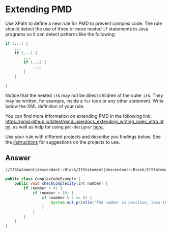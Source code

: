 # Extending PMD

Use XPath to define a new rule for PMD to prevent complex code. The rule should detect the use of three or more nested `if` statements in Java programs so it can detect patterns like the following:

```Java
if (...) {
    ...
    if (...) {
        ...
        if (...) {
            ....
        }
    }

}
```
Notice that the nested `if`s may not be direct children of the outer `if`s. They may be written, for example, inside a `for` loop or any other statement.
Write below the XML definition of your rule.

You can find more information on extending PMD in the following link: https://pmd.github.io/latest/pmd_userdocs_extending_writing_rules_intro.html, as well as help for using `pmd-designer` [here](https://github.com/selabs-ur1/VV-ISTIC-TP2/blob/master/exercises/designer-help.md).

Use your rule with different projects and describe you findings below. See the [instructions](../sujet.md) for suggestions on the projects to use.

## Answer

```xml
//IfStatement[descendant::Block/IfStatement[descendant::Block/IfStatement]]
```

```java
public class ComplexCodeExample {
    public void checkComplexity(int number) {
        if (number > 0) {
            if (number < 10) {
                if (number % 2 == 0) {
                    System.out.println("The number is positive, less than 10, and even.");
                }
            }
        }
    }
}
```